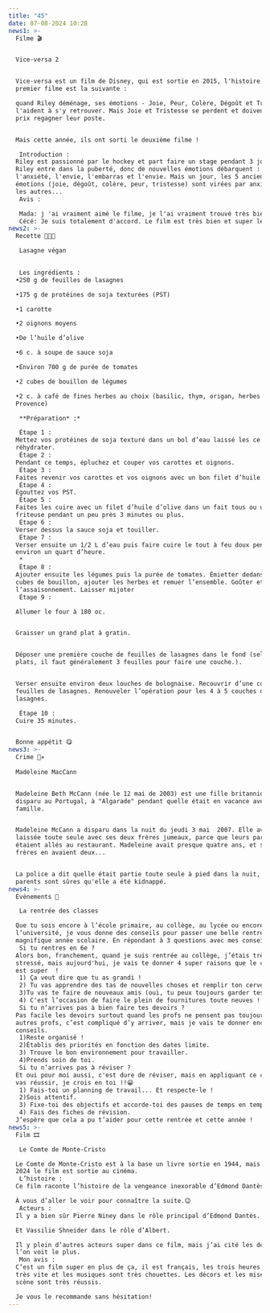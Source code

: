 ```yaml
---
title: "45"
date: 07-08-2024 10:28
news1: >-
  Filme 🎬 


  Vice-versa 2 


  Vice-versa est un film de Disney, qui est sortie en 2015, l'histoire du
  premier filme est la suivante : 

  quand Riley déménage, ses émotions - Joie, Peur, Colère, Dégoût et Tristesse -
  l'aident à s'y retrouver. Mais Joie et Tristesse se perdent et doivent à tout
  prix regagner leur poste.


  Mais cette année, ils ont sorti le deuxième filme !

   Introduction : 
  Riley est passionné par le hockey et part faire un stage pendant 3 jours, mais
  Riley entre dans la puberté, donc de nouvelles émotions débarquent :
  l'anxiété, l'envie, l'embarras et l'envie. Mais un jour, les 5 anciennes
  émotions (joie, dégoût, colère, peur, tristesse) sont virées par anxiété est
  les autres... 
   Avis :

   Mada: j 'ai vraiment aimé le filme, je l'ai vraiment trouvé très bien parce qu'il a bien représenté la puberté de Riley...
   Cécé: Je suis totalement d'accord. Le film est très bien et super léger, je l'ai préféré au premier. Je vous le conseille vraiment si vous avez envie de rire, de pleurer et de comprendre plein de choses.
news2: >-
  Recette 👩🏼‍🍳 

   Lasagne végan 

   
   Les ingrédients : 
  •250 g de feuilles de lasagnes

  •175 g de protéines de soja texturées (PST)

  •1 carotte

  •2 oignons moyens

  •De l’huile d’olive

  •6 c. à soupe de sauce soja

  •Environ 700 g de purée de tomates

  •2 cubes de bouillon de légumes

  •2 c. à café de fines herbes au choix (basilic, thym, origan, herbes de
  Provence)

   **Préparation* :* 

   Étape 1 : 
  Mettez vos protéines de soja texturé dans un bol d’eau laissé les ce
  réhydrater. 
   Étape 2 : 
  Pendant ce temps, épluchez et couper vos carottes et oignons.
   Étape 3 : 
  Faites revenir vos carottes et vos oignons avec un bon filet d’huile d’olive.
   Étape 4 : 
  Égouttez vos PST.
   Étape 5 : 
  Faites les cuire avec un filet d’huile d’olive dans un fait tous ou une
  friteuse pendant un peu près 3 minutes ou plus.
   Étape 6 : 
  Verser dessus la sauce soja et touiller. 
   Étape 7 : 
  Verser ensuite un 1/2 L d’eau puis faire cuire le tout à feu doux pendant
  environ un quart d’heure.
   *
   Étape 8 : 
  Ajouter ensuite les légumes puis la purée de tomates. Émietter dedans les deux
  cubes de bouillon, ajouter les herbes et remuer l’ensemble. Goûter et corriger
  l’assaisonnement. Laisser mijoter
   Étape 9 : 

  Allumer le four à 180 oc.


  Graisser un grand plat à gratin.


  Déposer une première couche de feuilles de lasagnes dans le fond (selon les
  plats, il faut généralement 3 feuilles pour faire une couche.).


  Verser ensuite environ deux louches de bolognaise. Recouvrir d’une couche de
  feuilles de lasagnes. Renouveler l’opération pour les 4 à 5 couches de
  lasagnes. 

   Étape 10 : 
  Cuire 35 minutes. 


  Bonne appétit 😋
news3: >-
  Crime 🧑‍✈ 
   
  Madeleine MacCann 


  Madeleine Beth McCann (née le 12 mai de 2003) est une fille britannique qui a
  disparu au Portugal, à "Algarade" pendant quelle était en vacance avec sa
  famille.


  Madeleine McCann a disparu dans la nuit du jeudi 3 mai  2007. Elle avait été
  laissée toute seule avec ses deux frères jumeaux, parce que leurs parents
  étaient allés au restaurant. Madeleine avait presque quatre ans, et ses deux
  frères en avaient deux...


  La police a dit quelle était partie toute seule à pied dans la nuit, mais ses
  parents sont sûres qu'elle a été kidnappé.
news4: >-
  Événements 🥳 

   La rentrée des classes 

  Que tu sois encore à l’école primaire, au collège, au lycée ou encore à
  l’université, je vous donne des conseils pour passer une belle rentrée et une
  magnifique année scolaire. En répondant à 3 questions avec mes conseils.
   Si tu rentres en 6e ? 
  Alors bon, franchement, quand je suis rentrée au collège, j’étais très
  stressé, mais aujourd'hui, je vais te donner 4 super raisons que le collège
  est super  ! 
   1) Ça veut dire que tu as grandi !
   2) Tu vas apprendre des tas de nouvelles choses et remplir ton cerveau de connaissances.
   3)Tu vas te faire de nouveaux amis (oui, tu peux toujours garder tes anciens amis, ne t’inquiètes pas.).
   4) C'est l’occasion de faire le plein de fournitures toute neuves !
   Si tu n’arrives pas à bien faire tes devoirs ? 
  Pas facile les devoirs surtout quand les profs ne pensent pas toujours aux
  autres profs, c’est compliqué d’y arriver, mais je vais te donner encore 4
  conseils. 
   1)Reste organisé !
   2)Établis des priorités en fonction des dates limite.
   3) Trouve le bon environnement pour travailler.
   4)Prends soin de toi.
   Si tu n’arrives pas à réviser ? 
  Et oui pour moi aussi, c'est dure de réviser, mais en appliquant ce combo, tu
  vas réussir, je crois en toi !!😁
   1) Fais-toi un planning de travail... Et respecte-le !
   2)Sois attentif.
   3) Fixe-toi des objectifs et accorde-toi des pauses de temps en temps.
   4) Fais des fiches de révision.
  J’espère que cela a pu t’aider pour cette rentrée et cette année !
news5: >-
  Film 🎞 

   Le Comte de Monte-Cristo 

  Le Comte de Monte-Cristo est à la base un livre sortie en 1944, mais juillet
  2024 le film est sortie au cinéma.
   L’histoire : 
  Ce film raconte l’histoire de la vengeance inexorable d’Edmond Dantèse.

  À vous d’aller le voir pour connaître la suite.😉
   Acteurs : 
  Il y a bien sûr Pierre Niney dans le rôle principal d’Edmond Dantès.

  Et Vassilie Shneider dans le rôle d’Albert.

  Il y plein d’autres acteurs super dans ce film, mais j’ai cité les deux que
  l’on voit le plus.
   Mon avis : 
  C’est un film super en plus de ça, il est français, les trois heures passent
  très vite et les musiques sont très chouettes. Les décors et les mises en
  scène sont très réussis. 

  Je vous le recommande sans hésitation!
---
```

